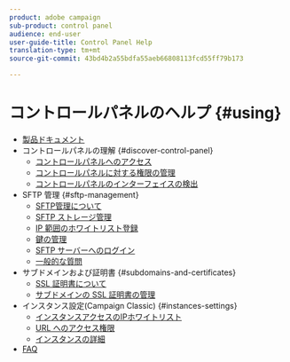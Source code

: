 ```yaml
---
product: adobe campaign
sub-product: control panel
audience: end-user
user-guide-title: Control Panel Help
translation-type: tm+mt
source-git-commit: 43bd4b2a55bdfa55aeb66808113fcd55ff79b173

---
```



# コントロールパネルのヘルプ {#using}

+ [製品ドキュメント](control-panel-home.md)
+ コントロールパネルの理解 {#discover-control-panel}
   + [コントロールパネルへのアクセス](discover/using/accessing-control-panel.md)
   + [コントロールパネルに対する権限の管理](discover/using/managing-permissions.md)
   + [コントロールパネルのインターフェイスの検出](discover/using/discovering-the-interface.md)
+ SFTP 管理 {#sftp-management}
   + [SFTP管理について](sftp/using/about-sftp-management.md)
   + [SFTP ストレージ管理](sftp/using/sftp-storage-management.md)
   + [IP 範囲のホワイトリスト登録](sftp/using/ip-range-whitelisting.md)
   + [鍵の管理](sftp/using/key-management.md)
   + [SFTP サーバーへのログイン](sftp/using/logging-into-sftp-server.md)
   + [一般的な質問](sftp/using/common-questions.md)
+ サブドメインおよび証明書 {#subdomains-and-certificates}
   + [SSL 証明書について](subdomains-certificates/using/about-ssl-certificates.md)
   + [サブドメインの SSL 証明書の管理](subdomains-certificates/using/managing-ssl-certificates.md)
+ インスタンス設定(Campaign Classic) {#instances-settings}
   + [インスタンスアクセスのIPホワイトリスト](instances-settings/using/ip-whitelisting-instance-access.md)
   + [URL へのアクセス権限](instances-settings/using/url-permissions.md)
   + [インスタンスの詳細](instances-settings/using/instance-details.md)
+ [FAQ](faq.md)
